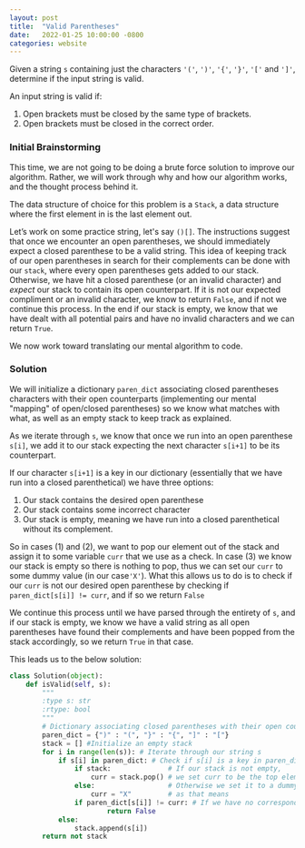 ```yaml
---
layout: post
title:  "Valid Parentheses"
date:   2022-01-25 10:00:00 -0800
categories: website
---
```


Given a string `s` containing just the characters `'('`, `')'`, `'{'`, `'}'`, `'['` and `']'`, determine if the input string is valid.

An input string is valid if:

1. Open brackets must be closed by the same type of brackets.
2. Open brackets must be closed in the correct order.

### Initial Brainstorming

This time, we are not going to be doing a brute force solution to improve our algorithm. Rather, we will work through why and how our algorithm works, and the thought process behind it.

The data structure of choice for this problem is a `Stack`, a data structure where the first element in is the last element out. 

Let’s work on some practice string, let's say `()[]`. The instructions suggest that once we encounter an open parentheses, we should immediately expect a closed parenthese to be a valid string. 
This idea of keeping track of our open parentheses in search for their complements can be done with our `stack`, where every open parentheses gets added to our stack. Otherwise, we have hit a closed parenthese (or an invalid character) and *expect* our stack to contain its open counterpart. If it is not our expected compliment or an invalid character, we know to return `False`, and if not we continue this process. In the end if our stack is empty, we know that we have dealt with all potential pairs and have no invalid characters and we can return `True`.

We now work toward translating our mental algorithm to code.

### Solution

We will initialize a dictionary `paren_dict` associating closed parentheses characters with their open counterparts (implementing our mental "mapping" of open/closed parentheses) so we know what matches with what, as well as an empty stack to keep track as explained.

As we iterate through `s`, we know that once we run into an open parenthese `s[i]`, we add it to our stack expecting the next character `s[i+1]` to be its counterpart.

If our character `s[i+1]` is a key in our dictionary (essentially that we have run into a closed parenthetical) we have three options:
1. Our stack contains the desired open parenthese
2. Our stack contains some incorrect character
3. Our stack is empty, meaning we have run into a closed parenthetical without its complement.


So in cases (1) and (2), we want to pop our element out of the stack and assign it to some variable `curr` that we use as a check. In case (3) we know our stack is empty so there is nothing to pop, thus we can set our `curr` to some dummy value (in our case`'X'`). What this allows us to do is to check if our `curr` is not our desired open parenthese by checking if `paren_dict[s[i]] != curr`, and if so we return `False`

We continue this process until we have parsed through the entirety of `s`, and if our stack is empty, we know we have a valid string as all open parentheses have found their complements and have been popped from the stack accordingly, so we return `True` in that case.

This leads us to the below solution:

```python
class Solution(object):
    def isValid(self, s):
        """
        :type s: str
        :rtype: bool
        """
        # Dictionary associating closed parentheses with their open counterpart
        paren_dict = {")" : "(", "}" : "{", "]" : "["} 
        stack = [] #Initialize an empty stack
        for i in range(len(s)): # Iterate through our string s
            if s[i] in paren_dict: # Check if s[i] is a key in paren_dict
                if stack:              # If our stack is not empty,
                    curr = stack.pop() # we set curr to be the top element
                else:                  # Otherwise we set it to a dummy value
                    curr = "X"         # as that means 
                if paren_dict[s[i]] != curr: # If we have no corresponding
                        return False
            else:
                stack.append(s[i])
        return not stack
```
